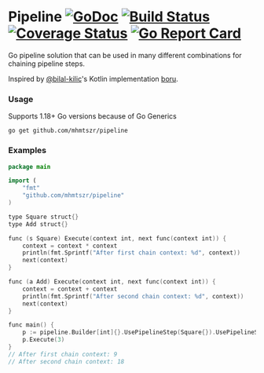 # Pipeline [![GoDoc][doc-img]][doc] [![Build Status][ci-img]][ci] [![Coverage Status][cov-img]][cov] [![Go Report Card][go-report-img]][go-report]

Go pipeline solution that can be used in many different combinations for chaining pipeline steps.

Inspired by [@bilal-kilic](https://github.com/bilal-kilic)'s Kotlin implementation [boru](https://github.com/Trendyol/boru).

### Usage
Supports 1.18+ Go versions because of Go Generics
```
go get github.com/mhmtszr/pipeline
```
### Examples

``` kotlin
package main

import (
	"fmt"
	"github.com/mhmtszr/pipeline"
)

type Square struct{}
type Add struct{}

func (s Square) Execute(context int, next func(context int)) {
	context = context * context
	println(fmt.Sprintf("After first chain context: %d", context))
	next(context)
}

func (a Add) Execute(context int, next func(context int)) {
	context = context + context
	println(fmt.Sprintf("After second chain context: %d", context))
	next(context)
}

func main() {
	p := pipeline.Builder[int]{}.UsePipelineStep(Square{}).UsePipelineStep(Add{}).Build()
	p.Execute(3)
}
// After first chain context: 9
// After second chain context: 18

```

[doc-img]: https://godoc.org/github.com/mhmtszr/pipeline?status.svg
[doc]: https://godoc.org/github.com/mhmtszr/pipeline
[ci-img]: https://github.com/mhmtszr/pipeline/actions/workflows/build-test.yml/badge.svg
[ci]: https://github.com/mhmtszr/pipeline/actions/workflows/build-test.yml
[cov-img]: https://codecov.io/gh/mhmtszr/pipeline/branch/master/graph/badge.svg
[cov]: https://codecov.io/gh/mhmtszr/pipeline
[go-report-img]: https://goreportcard.com/badge/github.com/mhmtszr/pipeline
[go-report]: https://goreportcard.com/report/github.com/mhmtszr/pipeline

